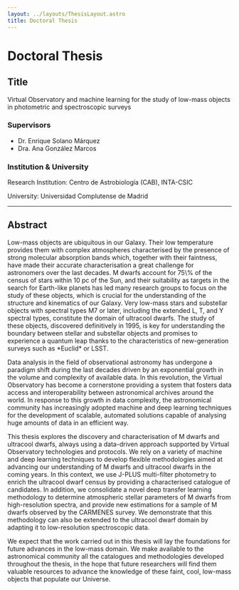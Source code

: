 ```yaml
---
layout: ../layouts/ThesisLayout.astro
title: Doctoral Thesis
---
```


# Doctoral Thesis

<div class="rounded-2xl border border-skin-line/50 bg-skin-card px-5 py-5 sm:px-6 sm:py-6 shadow-sm">
  <h2 class="text-xl sm:text-2xl font-semibold mb-3">Title</h2>
  <p class="text-lg sm:text-xl italic">
    Virtual Observatory and machine learning for the study of low-mass objects in photometric and spectroscopic surveys
  </p>

  <div class="my-5 h-px bg-skin-line/60"></div>

  <h3 class="text-lg font-semibold mb-2">Supervisors</h3>
  <ul class="list-disc pl-6 space-y-1">
    <li>Dr. Enrique Solano Márquez</li>
    <li>Dra. Ana González Marcos</li>
  </ul>

  <div class="my-5 h-px bg-skin-line/60"></div>

  <h3 class="text-lg font-semibold mb-2">Institution & University</h3>
  <p><span class="font-medium">Research Institution:</span> Centro de Astrobiología (CAB), INTA-CSIC</p>
  <p><span class="font-medium">University:</span> Universidad Complutense de Madrid</p>
</div>

---

## Abstract

<p class="whitespace-pre-wrap leading-relaxed">
Low-mass objects are ubiquitous in our Galaxy. Their low temperature provides them with complex atmospheres characterised by the presence of strong molecular absorption bands which, together with their faintness, have made their accurate characterisation a great challenge for astronomers over the last decades. M dwarfs account for 75\% of the census of stars within 10 pc of the Sun, and their suitability as targets in the search for Earth-like planets has led many research groups to focus on the study of these objects, which is crucial for the understanding of the structure and kinematics of our Galaxy. Very low-mass stars and substellar objects with spectral types M7 or later, including the extended L, T, and Y spectral types, constitute the domain of ultracool dwarfs. The study of these objects, discovered definitively in 1995, is key for understanding the boundary between stellar and substellar objects and promises to experience a quantum leap thanks to the characteristics of new-generation surveys such as *Euclid* or LSST.

Data analysis in the field of observational astronomy has undergone a paradigm shift during the last decades driven by an exponential growth in the volume and complexity of available data. In this revolution, the Virtual Observatory has become a cornerstone providing a system that fosters data access and interoperability between astronomical archives around the world. In response to this growth in data complexity, the astronomical community has increasingly adopted machine and deep learning techniques for the development of scalable, automated solutions capable of analysing huge amounts of data in an efficient way.

This thesis explores the discovery and characterisation of M dwarfs and ultracool dwarfs, always using a data-driven approach supported by Virtual Observatory technologies and protocols. We rely on a variety of machine and deep learning techniques to develop flexible methodologies aimed at advancing our understanding of M dwarfs and ultracool dwarfs in the coming years. In this context, we use J-PLUS multi-filter photometry to enrich the ultracool dwarf census by providing a characterised catalogue of candidates. In addition, we consolidate a novel deep transfer learning methodology to determine atmospheric stellar parameters of M dwarfs from high-resolution spectra, and provide new estimations for a sample of M dwarfs observed by the CARMENES survey. We demonstrate that this methodology can also be extended to the ultracool dwarf domain by adapting it to low-resolution spectroscopic data.

We expect that the work carried out in this thesis will lay the foundations for future advances in the low-mass domain. We make available to the astronomical community all the catalogues and methodologies developed throughout the thesis, in the hope that future researchers will find them valuable resources to advance the knowledge of these faint, cool, low-mass objects that populate our Universe.</p>

